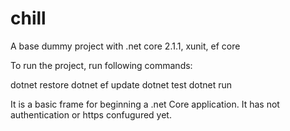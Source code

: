 # chill
A base dummy project with .net core 2.1.1, xunit, ef core

To run the project, run following commands:

dotnet restore
dotnet ef update
dotnet test
dotnet run

It is a basic frame for beginning a .net Core application.
It has not authentication or https confugured yet.
